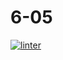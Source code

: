 # 6-05
[![linter](https://github.com/<Tyler-Coates>/<6-05>/workflows/linter/badge.svg)](https://github.com/marketplace/actions/super-linter)          
